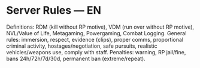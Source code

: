 # Server Rules — EN
Definitions: RDM (kill without RP motive), VDM (run over without RP motive), NVL/Value of Life, Metagaming, Powergaming, Combat Logging.
General rules: immersion, respect, evidence (clips), proper comms, proportional criminal activity, hostages/negotiation, safe pursuits, realistic vehicles/weapons use, comply with staff.
Penalties: warning, RP jail/fine, bans 24h/72h/7d/30d, permanent ban (extreme/repeat).
